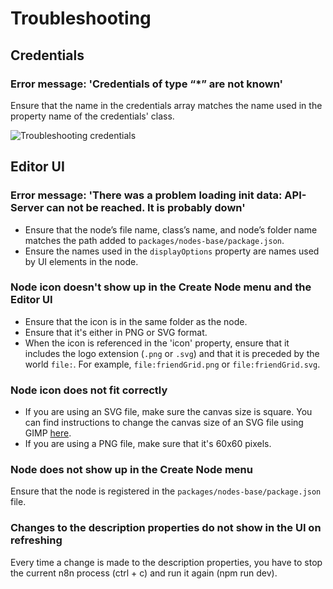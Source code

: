 # Troubleshooting

## Credentials

### Error message: 'Credentials of type “*” are not known'

Ensure that the name in the credentials array matches the name used in the property name of the credentials' class.

![Troubleshooting credentials](/_images/integrations/creating-nodes/code/troubleshooting-credentials-1.png)


## Editor UI

### Error message: 'There was a problem loading init data: API-Server can not be reached. It is probably down'

- Ensure that the node’s file name, class’s name, and node’s folder name matches the path added to `packages/nodes-base/package.json`.
- Ensure the names used in the `displayOptions` property are names used by UI elements in the node.

### Node icon doesn't show up in the Create Node menu and the Editor UI

- Ensure that the icon is in the same folder as the node.
- Ensure that it's either in PNG or SVG format.
- When the icon is referenced in the 'icon' property, ensure that it includes the logo extension (`.png` or `.svg`) and that it is preceded by the world `file:`. For example, `file:friendGrid.png` or `file:friendGrid.svg`.

### Node icon does not fit correctly

- If you are using an SVG file, make sure the canvas size is square. You can find instructions to change the canvas size of an SVG file using GIMP [here](https://docs.gimp.org/2.10/en/gimp-image-resize.html).
- If you are using a PNG file, make sure that it's 60x60 pixels.

### Node does not show up in the Create Node menu

Ensure that the node is registered in the `packages/nodes-base/package.json` file.

### Changes to the description properties do not show in the UI on refreshing

Every time a change is made to the description properties, you have to stop the current n8n process (ctrl + c) and run it again (npm run dev).